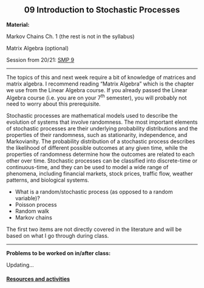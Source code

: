 <h2 align="center">09 Introduction to Stochastic Processes</h2>


<p><strong>Material:</strong></p>

<p>Markov Chains Ch. 1 (the rest is not in the syllabus)</p>

<p>Matrix Algebra (optional)</p>

<p>Session from 20/21:&nbsp;<a href="https://youtu.be/ETpNklpTK-A" target="_blank">SMP 9</a></p>

<hr />
<p>The topics of this and next week require a bit of knowledge of matrices and matrix algebra. I recommend reading “Matrix Algebra” which is the chapter we use from the Linear Algebra course. If you already passed&nbsp;the Linear Algebra course (i.e. you are on your 7<sup>th</sup> semester), you will probably not need to worry about this prerequisite.</p>

<p>Stochastic processes are mathematical models used to describe the evolution of systems that involve randomness. The most important elements of stochastic processes are their underlying probability distributions and the properties of their randomness, such as stationarity, independence, and Markovianity. The probability distribution of a stochastic process describes the likelihood of different possible outcomes at any given time, while the properties of randomness determine how the outcomes are related to each other over time. Stochastic processes can be classified into discrete-time or continuous-time, and they can be used to model a wide range of phenomena, including financial markets, stock prices, traffic flow, weather patterns, and biological systems.&nbsp;</p>

<ul>
	<li>What is a random/stochastic process (as opposed to a random variable)?</li>
	<li>Poisson process</li>
	<li>Random walk</li>
	<li>Markov chains</li>
</ul>

<p>The first two items are not directly covered in the literature and will be based on what I go through during class.</p>

<hr />
<p><strong>Problems to be worked on in/after class:</strong></p>

<p>Updating...</p>

#### [Resources and activities](https://viaucdk-my.sharepoint.com/:f:/g/personal/rib_viauc_dk/EpMa2OpoQTRLjtQWiM9qhugBXvJkRWuUGK7-4SuiycEDYQ?e=jXf9yT)
